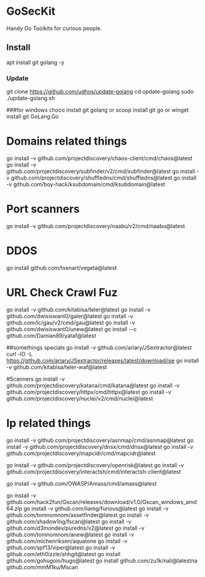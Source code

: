 # GoSecKit
Handy Go Toolkits for curious people.



## Install
 apt install git golang -y
 
 ### Update
  git clone https://github.com/udhos/update-golang
  cd update-golang
  sudo ./update-golang.sh
 
###for windows
choco install git golang
  or
scoop install git go
or
winget install git GoLang.Go


# Domains related things
go install -v github.com/projectdiscovery/chaos-client/cmd/chaos@latest
go install -v github.com/projectdiscovery/subfinder/v2/cmd/subfinder@latest
go install -v github.com/projectdiscovery/shuffledns/cmd/shuffledns@latest
go install -v github.com/boy-hack/ksubdomain/cmd/ksubdomain@latest


# Port scanners
go install -v github.com/projectdiscovery/naabu/v2/cmd/naabu@latest


# DDOS
go install github.com/tsenart/vegeta@latest

# URL Check Crawl Fuz
go install -v github.com/kitabisa/teler@latest
go install -v github.com/dwisiswant0/galer@latest
go install -v github.com/lc/gau/v2/cmd/gau@latest
go install -v github.com/dwisiswant0/unew@latest
go install --c github.com/Damian89/yataf@latest

##somethings specials
go install -v github.com/ariary/JSextractor@latest
curl -lO -L https://github.com/ariary/JSextractor/releases/latest/download/jse
go install -v github.com/kitabisa/teler-waf@latest

#Scanners
go install -v github.com/projectdiscovery/katana/cmd/katana@latest
go install -v github.com/projectdiscovery/httpx/cmd/httpx@latest
go install -v github.com/projectdiscovery/nuclei/v2/cmd/nuclei@latest

# Ip related things
go install -v github.com/projectdiscovery/asnmap/cmd/asnmap@latest
go install -v github.com/projectdiscovery/dnsx/cmd/dnsx@latest
go install -v github.com/projectdiscovery/mapcidr/cmd/mapcidr@latest

go install -v github.com/projectdiscovery/openrisk@latest
go install -v github.com/projectdiscovery/interactsh/cmd/interactsh-client@latest

go install -v github.com/OWASP/Amass/cmd/amass@latest

go install -v github.com/hack2fun/Gscan/releases/download/v1.0/Gscan_windows_amd64.zip
go install -v github.com/liamg/furious@latest
go install -v github.com/tomnomnom/assetfinder@latest
go install -v github.com/shadow1ng/fscan@latest
go install -v github.com/d3mondev/puredns/v2@latest
go install -v github.com/tomnomnom/anew@latest
go install -v github.com/michenriksen/aquatone
go install -v github.com/spf13/viper@latest
go install -v github.com/eth0izzle/shhgit@latest
go install github.com/gohugoio/hugo@latest
go install github.com/zu1k/nali@latestna
github.com/mmM1ku/Mscan
